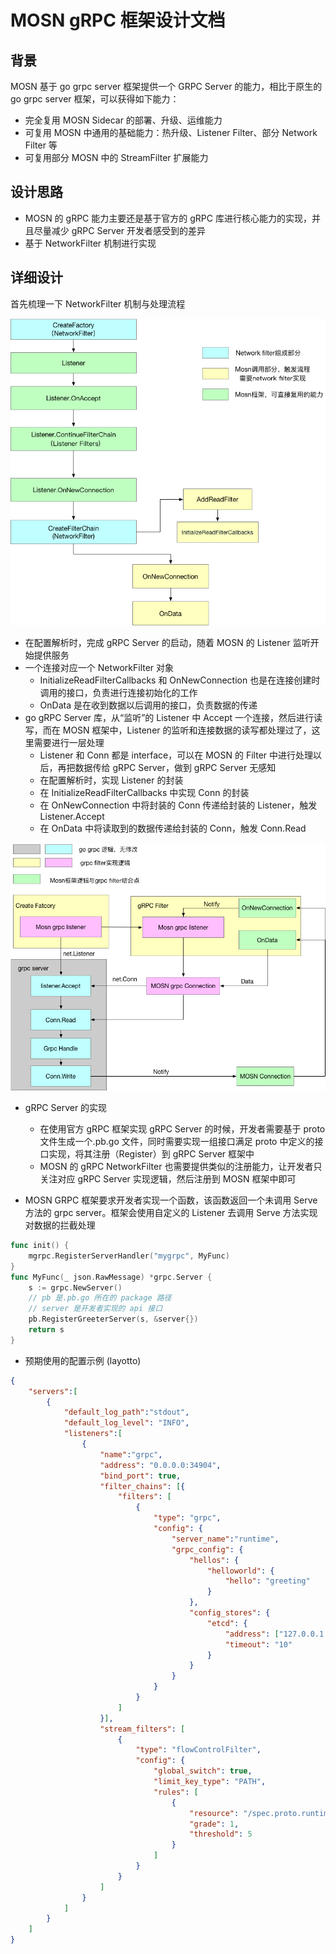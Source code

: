 # MOSN gRPC 框架设计文档

## 背景

MOSN 基于 go grpc server 框架提供一个 GRPC Server 的能力，相比于原生的 go grpc server 框架，可以获得如下能力：

+ 完全复用 MOSN Sidecar 的部署、升级、运维能力
+ 可复用 MOSN 中通用的基础能力：热升级、Listener Filter、部分 Network Filter 等
+ 可复用部分 MOSN 中的 StreamFilter 扩展能力

## 设计思路

+ MOSN 的 gRPC 能力主要还是基于官方的 gRPC 库进行核心能力的实现，并且尽量减少 gRPC Server 开发者感受到的差异
+ 基于 NetworkFilter 机制进行实现

## 详细设计

首先梳理一下 NetworkFilter 机制与处理流程

![networkfilter.png](../../../img/actuator/networkfilter.jpg)

+ 在配置解析时，完成 gRPC Server 的启动，随着 MOSN 的 Listener 监听开始提供服务
+ 一个连接对应一个 NetworkFilter 对象
  + InitializeReadFilterCallbacks 和 OnNewConnection 也是在连接创建时调用的接口，负责进行连接初始化的工作
  + OnData 是在收到数据以后调用的接口，负责数据的传递
+ go gRPC Server 库，从“监听”的 Listener 中 Accept 一个连接，然后进行读写，而在 MOSN 框架中，Listener 的监听和连接数据的读写都处理过了，这里需要进行一层处理
  + Listener 和 Conn 都是 interface，可以在 MOSN 的 Filter 中进行处理以后，再把数据传给 gRPC Server，做到 gRPC Server 无感知
  + 在配置解析时，实现 Listener 的封装
  + 在 InitializeReadFilterCallbacks 中实现 Conn 的封装
  + 在 OnNewConnection 中将封装的 Conn 传递给封装的 Listener，触发 Listener.Accept
  + 在 OnData 中将读取到的数据传递给封装的 Conn，触发 Conn.Read

![networkfilter-grpc.png](../../../img/actuator/networkfilter-grpc.jpg)

+ gRPC Server 的实现
  + 在使用官方 gRPC 框架实现 gRPC Server 的时候，开发者需要基于 proto 文件生成一个.pb.go 文件，同时需要实现一组接口满足 proto 中定义的接口实现，将其注册（Register）到 gRPC Server 框架中
  + MOSN 的 gRPC NetworkFilter 也需要提供类似的注册能力，让开发者只关注对应 gRPC Server 实现逻辑，然后注册到 MOSN 框架中即可

+ MOSN GRPC 框架要求开发者实现一个函数，该函数返回一个未调用 Serve 方法的 grpc server。框架会使用自定义的 Listener 去调用 Serve 方法实现对数据的拦截处理

```Go
func init() {
    mgrpc.RegisterServerHandler("mygrpc", MyFunc)
}
func MyFunc(_ json.RawMessage) *grpc.Server {
    s := grpc.NewServer()
    // pb 是.pb.go 所在的 package 路径
    // server 是开发者实现的 api 接口
    pb.RegisterGreeterServer(s, &server{})
    return s
}
```

+ 预期使用的配置示例 (layotto)

```json
{
	"servers":[
		{
			"default_log_path":"stdout",
			"default_log_level": "INFO",
			"listeners":[
				{
					"name":"grpc",
					"address": "0.0.0.0:34904",
					"bind_port": true,
					"filter_chains": [{
						"filters": [
							{
								"type": "grpc",
								"config": {
									"server_name":"runtime",
									"grpc_config": {
										"hellos": {
											"helloworld": {
												"hello": "greeting"
											}
										},
										"config_stores": {
											"etcd": {
												"address": ["127.0.0.1:2379"],
												"timeout": "10"
											}
										}
									}
								}
							}
						]
					}],
					"stream_filters": [
						{
							"type": "flowControlFilter",
							"config": {
								"global_switch": true,
								"limit_key_type": "PATH",
								"rules": [
									{
										"resource": "/spec.proto.runtime.v1.Runtime/SayHello",
										"grade": 1,
										"threshold": 5
									}
								]
							}
						}
					]
				}
			]
		}
	]
}

```
